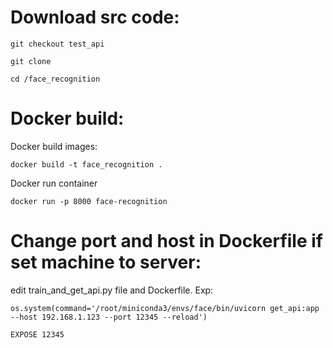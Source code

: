 # Download src code:

```git checkout test_api```

```git clone```

```cd /face_recognition```

# Docker build:

Docker build images:

```docker build -t face_recognition .```
  
Docker run container

```docker run -p 8000 face-recognition```

# Change port and host in Dockerfile if set machine to server:
edit train_and_get_api.py file and Dockerfile. Exp:

```os.system(command='/root/miniconda3/envs/face/bin/uvicorn get_api:app --host 192.168.1.123 --port 12345 --reload')```

```EXPOSE 12345```



